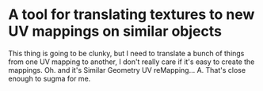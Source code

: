# A tool for translating textures to new UV mappings on similar objects
This thing is going to be clunky, but I need to translate a bunch of things from
one UV mapping to another, I don't really care if it's easy to create the mappings.
Oh. and it's Similar Geometry UV reMapping... A. That's close enough to sugma for
me.
